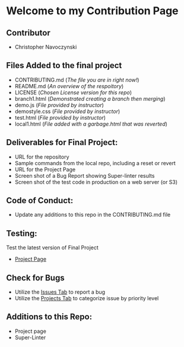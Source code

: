 # Welcome to my Contribution Page

## Contributor
* Christopher Navoczynski

## Files Added to the final project
* CONTRIBUTING.md  (_The file you are in right now!_)
* README.md  (_An overview of the respoitory_)
* LICENSE  (_Chosen License version for this repo_)
* branch1.html  (_Demonstrated creating a branch then merging_)
* demo.js  (_File provided by instructor_)
* demostyle.css  (_File provided by instructor_)
* test.html  (_File provided by instructor_)
* local1.html  (_File added with a garbage.html that was reverted_)

## Deliverables for Final Project:
* URL for the repository
* Sample commands from the local repo, including a reset or revert
* URL for the Project Page
* Screen shot of a Bug Report showing Super-linter results
* Screen shot of the test code in production on a web server (or S3)

## Code of Conduct:
* Update any additions to this repo in the CONTRIBUTING.md file

## Testing:
Test the latest version of Final Project
* [Project Page](https://chrisnavoczynski.github.io/IT115-final-project/)

## Check for Bugs
* Utilize the [Issues Tab](https://github.com/ChrisNavoczynski/IT115-final-project/issues) to report a bug
* Utilize the [Projects Tab]() to categorize issue by priority level

## Additions to this Repo:
* Project page
* Super-Linter

